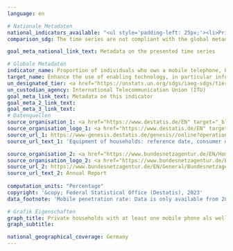 ```yaml
---
language: en    

# Nationale Metadaten    
national_indicators_available: "<ul style='padding-left: 25px;'><li>Private households with at least one mobile phone</li> <li> Mobile penetration rate</li></ul>"    
comparison_sdg: The time series are not compliant with the global metadata, but provide additional information.    

goal_meta_national_link_text: Metadata on the presented time series    

# Globale Metadaten    
indicator_name: Proportion of individuals who own a mobile telephone, by sex    
target_name: Enhance the use of enabling technology, in particular information and communications technology, to promote the empowerment of women    
un_designated_tier: <a href="https://unstats.un.org/sdgs/iaeg-sdgs/tier-classification/" title="Click here for more information on the UN tier classification."  target="_blank" onclick="return confirm_alert(this);">Tier II</a>    
un_custodian_agency: International Telecommunication Union (ITU)    
goal_meta_link_text: Metadata on this indicator    
goal_meta_2_link_text:     
goal_meta_3_link_text:         
# Datenquellen
source_organisation_1: <a href="https://www.destatis.de/EN" target="_blank"> Federal Statistical Office (Destatis) </a>
source_organisation_logo_1: <a href="https://www.destatis.de/EN" target="_blank"><img src="https://g205sdgs.github.io/sdg-indicators/public/OrgImgEn/destatis.png" alt="Logo destatis" style="height:60px; width:148px"/></a>
source_url_1: https://www-genesis.destatis.de/genesis//online?operation=table&code=63111-0001&bypass=true&language=en
source_url_text_1: 'Equipment of households: reference date, consumer durables – GENESIS online 63111-0001'

source_organisation_2: <a href="https://www.bundesnetzagentur.de/EN/Home/home_node.html" target="_blank" onclick="return confirm_alert(this);"> Bundesnetzagentur </a>
source_organisation_logo_2: <a href="https://www.bundesnetzagentur.de/EN/Home/home_node.html" target="_blank" onclick="return confirm_alert(this);"><img src="https://g205sdgs.github.io/sdg-indicators/public/OrgImgEn/bundesnetzagentur.png" alt="Logo bundesnetzagentur" style="height:60px; width:148px"/></a>
source_url_2: https://www.bundesnetzagentur.de/EN/General/Bundesnetzagentur/Publications/publications_node.html
source_url_text_2: Annual Report
    
computation_units: "Percentage"    
copyright: '&copy; Federal Statistical Office (Destatis), 2023'    
data_footnote: 'Mobile penetration rate: Data is only available from 2012.'    

# Grafik Eigenschaften    
graph_title: Private households with at least one mobile phone als well as mobile penetration rate
graph_subtitle:     

national_geographical_coverage: Germany    
---
```


<span></span>